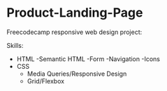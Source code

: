 # Product-Landing-Page
Freecodecamp responsive web design project: 

Skills: 
- HTML
  -Semantic HTML
  -Form
  -Navigation
  -Icons
- CSS
  - Media Queries/Responsive Design
  - Grid/Flexbox
